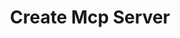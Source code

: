 ---
created: '2025-09-16T15:05:15.645187'
modified: '2025-09-17T16:12:32.924980'
ship_factor: 5
subtype: instructions
tags: []
title: Create Mcp Server
type: behavior
version: 1
---